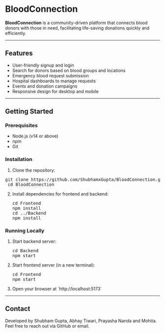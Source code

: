 # BloodConnection

**BloodConnection** is a community-driven platform that connects blood donors with those in need, facilitating life-saving donations quickly and efficiently.

---

## Features

- User-friendly signup and login
- Search for donors based on blood groups and locations
- Emergency blood request submission
- Hospital dashboards to manage requests
- Events and donation campaigns
- Responsive design for desktop and mobile

---

## Getting Started

### Prerequisites

- Node.js (v14 or above)
- npm
- Git

### Installation

1. Clone the repository:

<pre>git clone https://github.com/ShubhamxGupta/BloodConnection.git <br/> cd BloodConnection</pre>

2. Install dependencies for frontend and backend:
   <pre>
   cd Frontend
   npm install
   cd ../Backend
   npm install
   </pre>

### Running Locally

1. Start backend server:

   <pre>
   cd Backend
   npm start
   </pre>

2. Start frontend server (in a new terminal):

   <pre>
   cd Frontend
   npm start
   </pre>

3. Open your browser at \`http://localhost:5173\`

---

## Contact

Developed by Shubham Gupta, Abhay Tiwari, Prayasha Nanda and Mohita.  
Feel free to reach out via GitHub or email.